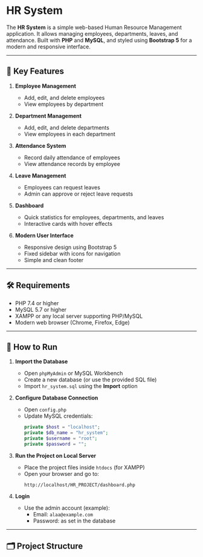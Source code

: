 # HR System

The **HR System** is a simple web-based Human Resource Management application. It allows managing employees, departments, leaves, and attendance. Built with **PHP** and **MySQL**, and styled using **Bootstrap 5** for a modern and responsive interface.

---

## 📌 Key Features

1. **Employee Management**  
   - Add, edit, and delete employees  
   - View employees by department

2. **Department Management**  
   - Add, edit, and delete departments  
   - View employees in each department

3. **Attendance System**  
   - Record daily attendance of employees  
   - View attendance records by employee

4. **Leave Management**  
   - Employees can request leaves  
   - Admin can approve or reject leave requests

5. **Dashboard**  
   - Quick statistics for employees, departments, and leaves  
   - Interactive cards with hover effects

6. **Modern User Interface**  
   - Responsive design using Bootstrap 5  
   - Fixed sidebar with icons for navigation  
   - Simple and clean footer

---

## 🛠️ Requirements

- PHP 7.4 or higher  
- MySQL 5.7 or higher  
- XAMPP or any local server supporting PHP/MySQL  
- Modern web browser (Chrome, Firefox, Edge)  

---

## 🔧 How to Run

1. **Import the Database**  
   - Open `phpMyAdmin` or MySQL Workbench  
   - Create a new database (or use the provided SQL file)  
   - Import `hr_system.sql` using the **Import** option  

2. **Configure Database Connection**  
   - Open `config.php`  
   - Update MySQL credentials:
     ```php
     private $host = "localhost";
     private $db_name = "hr_system";
     private $username = "root";
     private $password = "";
     ```

3. **Run the Project on Local Server**  
   - Place the project files inside `htdocs` (for XAMPP)  
   - Open your browser and go to:
     ```
     http://localhost/HR_PROJECT/dashboard.php
     ```

4. **Login**  
   - Use the admin account (example):  
     - Email: `alaa@example.com`  
     - Password: as set in the database

---

## 🗂️ Project Structure

